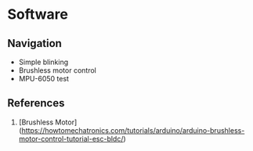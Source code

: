 # Software

## Navigation
- Simple blinking
- Brushless motor control
- MPU-6050 test 


## References
1. [Brushless Motor] (https://howtomechatronics.com/tutorials/arduino/arduino-brushless-motor-control-tutorial-esc-bldc/)